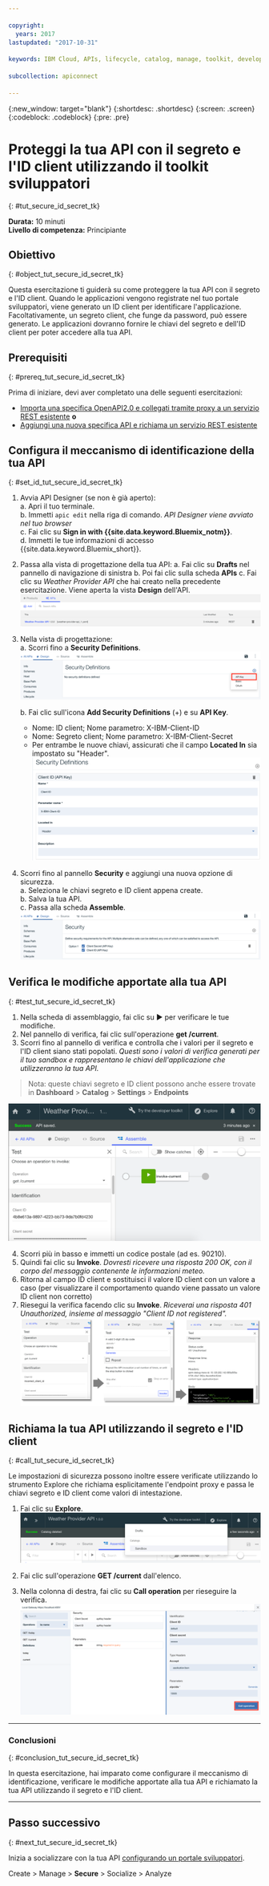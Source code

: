 ```yaml
---

copyright:
  years: 2017
lastupdated: "2017-10-31"

keywords: IBM Cloud, APIs, lifecycle, catalog, manage, toolkit, develop, dev portal, tutorials

subcollection: apiconnect

---
```


{:new_window: target="blank"}
{:shortdesc: .shortdesc}
{:screen: .screen}
{:codeblock: .codeblock}
{:pre: .pre}

# Proteggi la tua API con il segreto e l'ID client utilizzando il toolkit sviluppatori
{: #tut_secure_id_secret_tk}

**Durata:** 10 minuti  
**Livello di competenza:** Principiante


## Obiettivo
{: #object_tut_secure_id_secret_tk}

Questa esercitazione ti guiderà su come proteggere la tua API con il segreto e l'ID client. Quando le applicazioni vengono registrate nel tuo portale sviluppatori, viene generato un ID client per identificare l'applicazione. Facoltativamente, un segreto client, che funge da password, può essere generato. Le applicazioni dovranno fornire le chiavi del segreto e dell'ID client per poter accedere alla tua API.


## Prerequisiti
{: #prereq_tut_secure_id_secret_tk}

Prima di iniziare, devi aver completato una delle seguenti esercitazioni:
- [Importa una specifica OpenAPI2.0 e collegati tramite proxy a un servizio REST esistente](/docs/services/apiconnect/tutorials?topic=apiconnect-tut_rest_landing)
       **o**  
- [Aggiungi una nuova specifica API e richiama un servizio REST esistente](/docs/services/apiconnect/tutorials?topic=apiconnect-tut_rest_landing)


## Configura il meccanismo di identificazione della tua API
{: #set_id_tut_secure_id_secret_tk}

1. Avvia API Designer (se non è già aperto):  
   a. Apri il tuo terminale.  
   b. Immetti `apic edit` nella riga di comando. _API Designer viene avviato nel tuo browser_    
   c. Fai clic su **Sign in with {{site.data.keyword.Bluemix_notm}}**.  
   d. Immetti le tue informazioni di accesso {{site.data.keyword.Bluemix_short}}.  

2. Passa alla vista di progettazione della tua API:
    a. Fai clic su **Drafts** nel pannello di navigazione di sinistra 
    b. Poi fai clic sulla scheda **APIs**
    c. Fai clic su _Weather Provider API_ che hai creato nella precedente esercitazione. Viene aperta la vista **Design** dell'API.  
    ![](images/1_goto_drafts_api.png)  

3. Nella vista di progettazione:  
   a. Scorri fino a **Security Definitions**.  
    ![](images/1b.png) 

   b. Fai clic sull'icona **Add Security Definitions** (+) e su **API Key**.  
      - Nome: ID client;  Nome parametro: X-IBM-Client-ID  
      - Nome: Segreto client;  Nome parametro: X-IBM-Client-Secret  
      - Per entrambe le nuove chiavi, assicurati che il campo **Located In** sia impostato su "Header".  
      ![](images/2a.png)    

4. Scorri fino al pannello **Security** e aggiungi una nuova opzione di sicurezza.  
   a. Seleziona le chiavi segreto e ID client appena create.  
   b. Salva la tua API.  
   c. Passa alla scheda **Assemble**.  
    ![](images/3a.png) 

## Verifica le modifiche apportate alla tua API
{: #test_tut_secure_id_secret_tk}

1. Nella scheda di assemblaggio, fai clic su ► per verificare le tue modifiche.
2. Nel pannello di verifica, fai clic sull'operazione **get /current**.
3. Scorri fino al pannello di verifica e controlla che i valori per il segreto e l'ID client siano stati popolati. _Questi sono i valori di verifica generati per il tuo sandbox e rappresentano le chiavi dell'applicazione che utilizzeranno la tua API._  
> Nota: queste chiavi segreto e ID client possono anche essere trovate in  **Dashboard** > **Catalog** > **Settings** > **Endpoints**  

 ![](images/test_api_keys_1.png)

4. Scorri più in basso e immetti un codice postale (ad es. 90210). 
5. Quindi fai clic su **Invoke**. _Dovresti ricevere una risposta 200 OK, con il corpo del messaggio contenente le informazioni meteo._  
6. Ritorna al campo ID client e sostituisci il valore ID client con un valore a caso (per visualizzare il comportamento quando viene passato un valore ID client non corretto)  
7. Riesegui la verifica facendo clic su **Invoke**. _Riceverai una risposta 401 Unauthorized, insieme al messaggio "Client ID not registered"._  
  ![](images/test_api_keys_3.png)  
  

## Richiama la tua API utilizzando il segreto e l'ID client
{: #call_tut_secure_id_secret_tk}

Le impostazioni di sicurezza possono inoltre essere verificate utilizzando lo strumento Explore che richiama esplicitamente l'endpoint proxy e passa le chiavi segreto e ID client come valori di intestazione.


1. Fai clic su **Explore**.
![](images/explore_1.png)

2. Fai clic sull'operazione **GET /current** dall'elenco.  

3. Nella colonna di destra, fai clic su **Call operation** per rieseguire la verifica.  
    ![](images/4.png)  
    
---

### Conclusioni
{: #conclusion_tut_secure_id_secret_tk}

In questa esercitazione, hai imparato come configurare il meccanismo di identificazione, verificare le modifiche apportate alla tua API e richiamato la tua API utilizzando il segreto e l'ID client. 

---

## Passo successivo
{: #next_tut_secure_id_secret_tk}

Inizia a socializzare con la tua API [configurando un portale sviluppatori](tut_config_dev_portal.html).

Create > Manage > **Secure** > Socialize > Analyze
